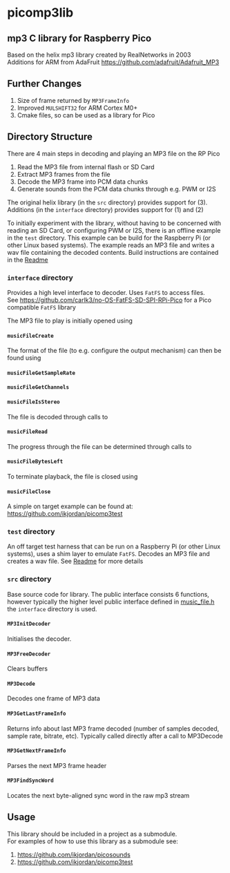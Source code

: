 # picomp3lib
## mp3 C library for Raspberry Pico  
Based on the helix mp3 library created by RealNetworks in 2003    
Additions for ARM from AdaFruit https://github.com/adafruit/Adafruit_MP3  

## Further Changes
1. Size of frame returned by `MP3FrameInfo`
2. Improved `MULSHIFT32` for ARM Cortex M0+
3. Cmake files, so can be used as a library for Pico

## Directory Structure
There are 4 main steps in decoding and playing an MP3 file on the RP Pico
1. Read the MP3 file from internal flash or SD Card
2. Extract MP3 frames from the file
3. Decode the MP3 frame into PCM data chunks
4. Generate sounds from the PCM data chunks through e.g. PWM or I2S

The original helix library (in the `src` directory) provides support for (3). Additions (in the `interface` directory) provides support for (1) and (2)

To initially experiment with the library, without having to be concerned with reading an SD Card, or configuring PWM or I2S, there
is an offline example in the `test` directory. This example can be build for the Raspberry Pi (or other Linux based systems). The example reads an MP3 file and writes a wav file containing the decoded contents.
Build instructions are contained in the [Readme](test/README.md)

### `interface` directory
Provides a high level interface to decoder. Uses `FatFS` to access files.  
See https://github.com/carlk3/no-OS-FatFS-SD-SPI-RPi-Pico for a Pico compatible `FatFS` library

The MP3 file to play is initially opened using
#### `musicFileCreate`

The format of the file (to e.g. configure the output mechanism) can then be found using
#### `musicFileGetSampleRate`
#### `musicFileGetChannels`
#### `musicFileIsStereo`

The file is decoded through calls to
#### `musicFileRead`

The progress through the file can be determined through calls to
#### `musicFileBytesLeft`

To terminate playback, the file is closed using
#### `musicFileClose`

A simple on target example can be found at:
https://github.com/ikjordan/picomp3test

### `test` directory
An off target test harness that can be run on a Raspberry Pi (or other Linux systems), uses a shim layer to emulate `FatFS`. Decodes an MP3 file
and creates a wav file. See [Readme](test/README.md) for more details

### `src` directory
Base source code for library. The public interface consists 6 functions, however typically the higher level public interface
defined in [music_file.h](test/music_file.h) the `interface` directory is used.
#### `MP3InitDecoder`
Initialises the decoder.
#### `MP3FreeDecoder`
Clears buffers
#### `MP3Decode`
Decodes one frame of MP3 data
#### `MP3GetLastFrameInfo`
Returns info about last MP3 frame decoded (number of samples decoded, sample rate, bitrate, etc). Typically called directly
after a call to MP3Decode
#### `MP3GetNextFrameInfo`
Parses the next MP3 frame header
#### `MP3FindSyncWord`
Locates the next byte-aligned sync word in the raw mp3 stream

## Usage
This library should be included in a project as a submodule.  
For examples of how to use this library as a submodule see:
1. https://github.com/ikjordan/picosounds
2. https://github.com/ikjordan/picomp3test


